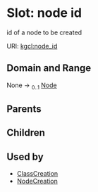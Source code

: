 
# Slot: node id


id of a node to be created

URI: [kgcl:node_id](http://w3id.org/kgcl/node_id)


## Domain and Range

None &#8594;  <sub>0..1</sub> [Node](Node.md)

## Parents


## Children


## Used by

 * [ClassCreation](ClassCreation.md)
 * [NodeCreation](NodeCreation.md)
